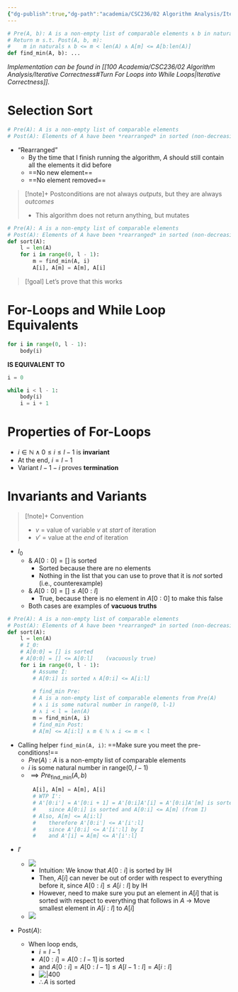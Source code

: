 ```yaml
---
{"dg-publish":true,"dg-path":"academia/CSC236/02 Algorithm Analysis/Iterative Correctness - Selection Sort.md","permalink":"/academia/csc-236/02-algorithm-analysis/iterative-correctness-selection-sort/","tags":["cs","lecture","note","university"],"created":"2024-10-26T16:09:33.890-04:00","updated":"2024-12-09T15:38:14.492-05:00"}
---
```



```python
# Pre(A, b): A is a non-empty list of comparable elements ∧ b in naturals ∧ b < len(A)
# Return m s.t. Post(A, b, m):
#    m in naturals ∧ b <= m < len(A) ∧ A[m] <= A[b:len(A)]
def find_min(A, b): ...
```

*Implementation can be found in [[100 Academia/CSC236/02 Algorithm Analysis/Iterative Correctness#Turn For Loops into While Loops\|Iterative Correctness]].*

# Selection Sort

```python title:"Selection Sort Contract"
# Pre(A): A is a non-empty list of comparable elements
# Post(A): Elements of A have been *rearranged* in sorted (non-decreasing) order.
```

- “Rearranged”
    - By the time that I finish running the algorithm, $A$ should still contain all the elements it did before
    - ==No new element==
    - ==No element removed==

> [!note]+ Postconditions are not always *outputs*, but they are always *outcomes*
> - This algorithm does not return anything, but mutates

```python title:"Selection Sort (Inplace)"
# Pre(A): A is a non-empty list of comparable elements
# Post(A): Elements of A have been *rearranged* in sorted (non-decreasing) order.
def sort(A):
    l = len(A)
    for i in range(0, l - 1):
        m = find_min(A, i)
        A[i], A[m] = A[m], A[i]
```

> [!goal] Let’s prove that this works

# For-Loops and While Loop Equivalents

```python
for i in range(0, l - 1):
    body(i)
```

**IS EQUIVALENT TO**

```python
i = 0

while i < l - 1:
    body(i)
    i = i + 1
```

# Properties of For-Loops

- $i \in \mathbb{N} \wedge 0 \leq i \leq l - 1$ is **invariant**
- At the end, $i =  l - 1$
- Variant $l - 1 - i$ proves **termination**

# Invariants and Variants

> [!note]+ Convention
> - $v$ = value of variable $v$ at *start* of iteration
> - $v'$ = value at the *end* of iteration

- $I_{0}$
    - & $A[0:0] = []$ is sorted
        - Sorted because there are no elements
        - Nothing in the list that you can use to prove that it is *not* sorted (i.e., counterexample)
    - & $A[0:0] = [] \leq A[0:l]$
        - True, because there is no element in $A[0:0]$ to make this false
    - Both cases are examples of **vacuous truths**

```python title:"Proof of Correctness"
# Pre(A): A is a non-empty list of comparable elements
# Post(A): Elements of A have been *rearranged* in sorted (non-decreasing) order.
def sort(A):
    l = len(A)
    # I_0:
    # A[0:0] = [] is sorted
    # A[0:0] = [] <= A[0:l]    (vacuously true)
    for i in range(0, l - 1):
        # Assume I:
        # A[0:i] is sorted ∧ A[0:i] <= A[i:l]
        
        # find_min Pre: 
        # A is a non-empty list of comparable elements from Pre(A)
        # ∧ i is some natural number in range(0, l-1) 
        # ∧ i < l = len(A)
        m = find_min(A, i)
        # find_min Post:
        # A[m] <= A[i:l] ∧ m ∈ ℕ ∧ i <= m < l
```

- Calling helper `find_min(A, i)`: ==Make sure you meet the pre-conditions!==
    - $Pre(A) : A$ is a non-empty list of comparable elements
    - $i$ is some natural number in $\text{range}(0, l - 1)$
    - $\implies Pre_{\text{find\_{min}}}(A,b)$

```python        
        A[i], A[m] = A[m], A[i]
        # WTP I':
        # A'[0:i'] = A'[0:i + 1] = A'[0:i]A'[i] = A'[0:i]A'[m] is sorted
        #    since A[0:i] is sorted and A[0:i] <= A[m] (from I)
        # Also, A[m] <= A[i:l]
        #    therefore A'[0:i'] <= A'[i':l]
        #    since A'[0:i] <= A'[i':l] by I
        #    and A'[i] = A[m] <= A'[i':l]
```

- $I'$
    - ![](https://i.imgur.com/y0NiH65.png)
        - Intuition: We know that $A[0:i]$ is sorted by IH
        - Then, $A[i]$ can never be out of order with respect to everything before it, since $A[0:i] \leq A[i:l]$ by IH
        - However, need to make sure you put an element in $A[i]$ that is sorted with respect to everything that follows in $A$ → Move smallest element in $A[i:l]$ to $A[i]$
    - ![](https://i.imgur.com/eOS0NiD.png)

- $\text{Post}(A)$:
    - When loop ends,
        - $i = l - 1$
        - $A[0:i] = A[0:l-1]$ is sorted
        - and $A[0:i] = A[0:l-1] \leq A[l-1:l] = A[i:l]$
        - ![|400](https://i.imgur.com/IWUEpZy.png)
        - $\therefore A$ is sorted
